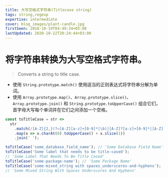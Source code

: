 ```yaml
---
title: 大写空格式字符串(Titlecase string)
tags: string,regexp
expertise: intermediate
cover: blog_images/plant-candle.jpg
firstSeen: 2018-10-19T04:49:34+03:00
lastUpdated: 2020-10-22T20:24:44+03:00
---
```


# 将字符串转换为大写空格式字符串。
> Converts a string to title case.

- 使用 `String.prototype.match()` 使用适当的正则表达式将字符串分解为单词。
- 使用 `Array.prototype.map()`、`Array.prototype.slice()`、`Array.prototype.join()` 和 `String.prototype.toUpperCase()` 组合它们，首字母大写每个单词并在它们之间添加一个空格。

```js
const toTitleCase = str =>
  str
    .match(/[A-Z]{2,}(?=[A-Z][a-z]+[0-9]*|\b)|[A-Z]?[a-z]+[0-9]*|[A-Z]|[0-9]+/g)
    .map(x => x.charAt(0).toUpperCase() + x.slice(1))
    .join(' ');
```

```js
toTitleCase('some_database_field_name'); // 'Some Database Field Name'
toTitleCase('Some label that needs to be title-cased');
// 'Some Label That Needs To Be Title Cased'
toTitleCase('some-package-name'); // 'Some Package Name'
toTitleCase('some-mixed_string with spaces_underscores-and-hyphens');
// 'Some Mixed String With Spaces Underscores And Hyphens'
```
